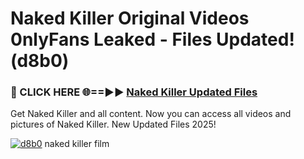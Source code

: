 # Naked Killer Original Videos 0nlyFans Leaked - Files Updated! (d8b0)

<h3>🔴 CLICK HERE 🌐==►► <a href="https://tinyurl.com/yckcrads" rel="nofollow">Naked Killer Updated Files</a></h3>

Get Naked Killer and all content. Now you can access all videos and pictures of Naked Killer. New Updated Files 2025!

[![d8b0](https://i.imgur.com/hpKpOFt.gif)](https://tinyurl.com/yckcrads)
naked killer film